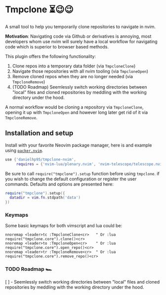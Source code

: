 # Tmpclone ⏳😉😉

A small tool to help you temporarily clone repositories to navigate in nvim.

**Motivation**: Navigating code via Github or derivatives is annoying, most developers whom
use nvim will surely have a local workflow for navigating code which is superior to
browser based methods.

This plugin offers the following functionality:
  1. Clone repos into a temporary data folder (via `TmpcloneClone`)
  2. Navigate those repositories with all nvim tooling (via `TmpcloneOpen`)
  3. Remove cloned repos when they are no longer needed (via `TmpcloneRemove`)
  4. (TODO Roadmap) Seemlessly switch working directories between "local" files and cloned repositories by meddling with the working directory under the hood.

A normal workflow would be cloning a repository via `TmpcloneClone`, opening it up with
`TmpcloneOpen` and however long later get rid of it via `TmpcloneRemove`.

## Installation and setup

Install with your favorite Neovim package manager, here is and example using
[`packer.nvim`](https://github.com/wbthomason/packer.nvim).

```lua
use {'danielhp95/tmpclone-nvim',
     requires = {'nvim-lua/plenary.nvim', 'nvim-telescope/telescope.nvim'},
```

Be sure to call `require("tmpclone").setup` function before using `tmpclone`.
if you wish to change the default configuration or register the user commands.
Defaults and options are presented here:

```lua
require("tmpclone").setup({
  datadir = vim.fn.stdpath('data')
})
```

### Keymaps

Some basic keymaps for both vimscript and lua could be:

```vim
nnoremap <leader>tc :TmpcloneClone<cr>   " Or :lua require("tmpclone.core").clone()<cr>
nnoremap <leader>to :TmpcloneOpen<cr>    " Or :lua require("tmpclone.core").open_repo()<cr>
nnoremap <leader>tr :TmpcloneRemove<cr>  " Or :lua require("tmpclone.core").remove_repo()<cr>
```

### TODO Roadmap 🏎️
[ ] - Seemlessly switch working directories between "local" files and cloned repositories by meddling with the working directory under the hood.
